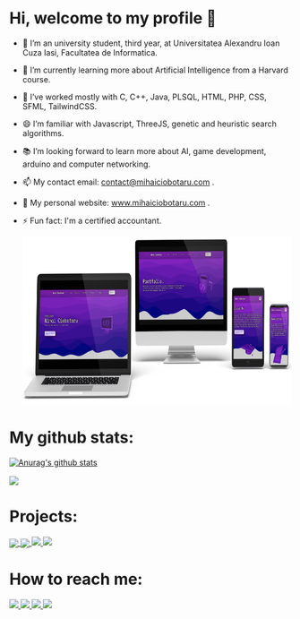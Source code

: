 <h1>Hi, welcome to my profile 👋</h1>

- 🏫 I’m an university student, third year, at Universitatea Alexandru Ioan Cuza Iasi, Facultatea de Informatica.
- 🌱 I’m currently learning more about Artificial Intelligence from a Harvard course.
- 💪 I’ve worked mostly with C, C++, Java, PLSQL, HTML, PHP, CSS, SFML, TailwindCSS.
- 😄 I’m familiar with Javascript, ThreeJS, genetic and heuristic search algorithms. 
- 📚 I’m looking forward to learn more about AI, game development, arduino and computer networking.
- 📫 My contact email: contact@mihaiciobotaru.com .
- 👯 My personal website: www.mihaiciobotaru.com .
- ⚡ Fun fact: I'm a certified accountant.

    <img src = "Assets/mihaiwebsitemockup.png" width = "auto" height = "300px" />


# My github stats:

[![Anurag's github stats](https://github-readme-stats.anuraghazra1.vercel.app/api?username=mihai2096&show_icons=true&title_color=fff&icon_color=79ff97&text_color=9f9f9f&bg_color=151515)](https://github.com/anuraghazra/github-readme-stats)
  
<a href = "https://github.com/mihai2096?tab=repositories">
    <img src = "https://github-readme-stats.vercel.app/api/top-langs/?username=mihai2096&langs_count=10&theme=dark&layout=compact&card_width=270" align = "center" />
</a>

# Projects: 

<a href="https://github.com/mihai2096/ChessGame">
     <img src = "https://github-readme-stats.vercel.app/api/pin/?username=mihai2096&repo=ChessGame&theme=dark" align = "center" />
</a>
<a href="https://github.com/mihai2096/Electron">
     <img src = "https://github-readme-stats.vercel.app/api/pin/?username=mihai2096&repo=Electron&theme=dark" align = "center" />
</a>
<a href="https://github.com/mihai2096/Towing-Site">
 <img src = "https://github-readme-stats.vercel.app/api/pin/?username=mihai2096&repo=Towing-Site&theme=dark"/>
</a>
<a href="https://github.com/mihai2096/Genetic-Algorithms">
 <img src = "https://github-readme-stats.vercel.app/api/pin/?username=mihai2096&repo=Genetic-Algorithms&theme=dark"  />
</a>

# How to reach me:

<a href = "https://www.linkedin.com/in/mihai-ciobotaru-337ab520a/">
    <img src = "Assets/LinkedIn.png" width = "auto" height = "50px" />
</a>

<a href = "https://www.facebook.com/mihai.ciobotaru.52/">
    <img src = "Assets/Facebook.png" width = "auto" height = "50px" />
</a>

<a href = "https://www.instagram.com/mihai_024_/?hl=en/">
    <img src = "Assets/Instagram.png" width = "auto" height = "50px" />
</a>

<a href = "https://wa.me/40774450052">
    <img src = "Assets/WhatsApp.png" width = "auto" height = "50px" />
</a>


